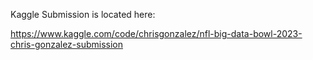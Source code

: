 Kaggle Submission is located here: 

https://www.kaggle.com/code/chrisgonzalez/nfl-big-data-bowl-2023-chris-gonzalez-submission
